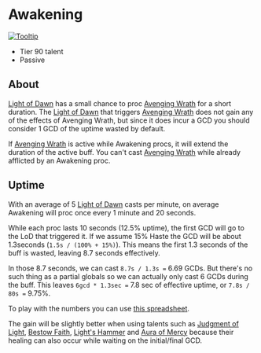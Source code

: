 # Awakening

[![Tooltip](https://user-images.githubusercontent.com/4565223/39920151-5e5bea6a-5516-11e8-8571-1f1a99ad47de.png)](https://beta.wowdb.com/spells/248033-awakening)

- Tier 90 talent
- Passive

## About

[Light of Dawn](../../LightOfDawn.md) has a small chance to proc [Avenging Wrath](../../AvengingWrath.md) for a short duration. The [Light of Dawn](../../LightOfDawn.md) that triggers [Avenging Wrath](../../AvengingWrath.md) does not gain any of the effects of Avenging Wrath, but since it does incur a GCD you should consider 1 GCD of the uptime wasted by default.

If [Avenging Wrath](../../AvengingWrath.md) is active while Awakening procs, it will extend the duration of the active buff. You can't cast [Avenging Wrath](../../AvengingWrath.md) while already afflicted by an Awakening proc.

## Uptime

With an average of 5 [Light of Dawn](../../LightOfDawn.md) casts per minute, on average Awakening will proc once every 1 minute and 20 seconds.

While each proc lasts 10 seconds (12.5% uptime), the first GCD will go to the LoD that triggered it. If we assume 15% Haste the GCD will be about 1.3seconds (`1.5s / (100% + 15%)`). This means the first 1.3 seconds of the buff is wasted, leaving 8.7 seconds effectively.

In those 8.7 seconds, we can cast `8.7s / 1.3s =` 6.69 GCDs. But there's no such thing as a partial globals so we can actually only cast 6 GCDs during the buff. This leaves `6gcd * 1.3sec =` 7.8 sec of effective uptime, or `7.8s / 80s =` 9.75%.

To play with the numbers you can use [this spreadsheet](https://docs.google.com/spreadsheets/d/1h2Zx2LxgnvF20AsPmPtj8Ikz6nd7K8evYsBstppeckw/edit?usp=sharing).

The gain will be slightly better when using talents such as [Judgment of Light](../75/JudgmentOfLight.md), [Bestow Faith](../15/BestowFaith.md), [Light's Hammer](../15/LightsHammer.md) and [Aura of Mercy](../60/AuraOfMercy.md) because their healing can also occur while waiting on the initial/final GCD.
